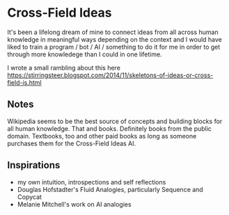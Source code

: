 # Cross-Field Ideas

It's been a lifelong dream of mine to connect ideas from all across human knowledge in meaningful ways depending on the context and I would have liked to train a program / bot / AI / something to do it for me in order to get through more knowledege than I could in one lifetime. 

I wrote a small rambling about this here https://stirringsteer.blogspot.com/2014/11/skeletons-of-ideas-or-cross-field-is.html

## Notes

Wikipedia seems to be the best source of concepts and building blocks for all human knowledge. That and books. Definitely books from the public domain. Textbooks, too and other paid books as long as someone purchases them for the Cross-Field Ideas AI.

## Inspirations

- my own intuition, introspections and self reflections
- Douglas Hofstadter's Fluid Analogies, particularly Sequence and Copycat
- Melanie Mitchell's work on AI analogies 